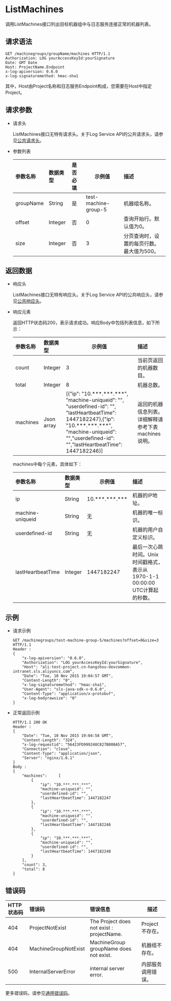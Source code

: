 # ListMachines

调用ListMachines接口列出目标机器组中与日志服务连接正常的机器列表。

## 请求语法

```
GET /machinegroups/groupName/machines HTTP/1.1
Authorization: LOG yourAccessKeyId:yourSignature
Date: GMT Date
Host: ProjectName.Endpoint
x-log-apiversion: 0.6.0
x-log-signaturemethod: hmac-sha1
```

其中，Host由Project名称和日志服务Endpoint构成，您需要在Host中指定Project。

## 请求参数

-   请求头

    ListMachines接口无特有请求头。关于Log Service API的公共请求头，请参见[公共请求头](/cn.zh-CN/开发指南/API参考/公共请求头.md)。

-   参数列表

    |参数名称|数据类型|是否必填|示例值|描述|
    |:---|:---|:---|---|:-|
    |groupName|String|是|test-machine-group-5|机器组名称。|
    |offset|Integer|否|0|查询开始行。默认值为0。|
    |size|Integer|否|3|分页查询时，设置的每页行数。最大值为500。|


## 返回数据

-   响应头

    ListMachines接口无特有响应头。关于Log Service API的公共响应头，请参见[公共响应头](/cn.zh-CN/开发指南/API参考/公共响应头.md)。

-   响应元素

    返回HTTP状态码200，表示请求成功。响应Body中包括列表信息，如下所示：

    |参数名称|数据类型|示例值|描述|
    |:---|:---|---|:-|
    |count|Integer|3|当前页返回的机器数目。|
    |total|Integer|8|机器总数。|
    |machines|Json array|\[\{"ip": "10.\*\*\*.\*\*\*.\*\*\*", "machine-uniqueid": "", "userdefined-id": "", "lastHeartbeatTime": 1447182247\},\{"ip": "10.\*\*\*.\*\*\*.\*\*\*", "machine-uniqueid": "","userdefined-id": "","lastHeartbeatTime": 1447182246\}\]|返回的机器信息列表。详细解释请参考下表machines说明。|

    machines中每个元素，具体如下：

    |参数名称|数据类型|示例值|描述|
    |:---|:---|---|:-|
    |ip|String|10.\*\*\*.\*\*\*.\*\*\*|机器的IP地址。|
    |machine-uniqueid|String|无|机器的唯一标识。|
    |userdefined-id|String|无|机器的用户自定义标识。|
    |lastHeartbeatTime|Integer|1447182247|最后一次心跳时间。Unix时间戳格式，表示从1970-1-1 00:00:00 UTC计算起的秒数。|


## 示例

-   请求示例

    ```
    GET /machinegroups/test-machine-group-5/machines?offset=0&size=3 HTTP/1.1
    Header :
    {
        "x-log-apiversion": "0.6.0",
        "Authorization": "LOG yourAccessKeyId:yourSignature",
        "Host": "ali-test-project.cn-hangzhou-devcommon-intranet.sls.aliyuncs.com",
        "Date": "Tue, 10 Nov 2015 19:04:57 GMT",
        "Content-Length": "0",
        "x-log-signaturemethod": "hmac-sha1",
        "User-Agent": "sls-java-sdk-v-0.6.0",
        "Content-Type": "application/x-protobuf",
        "x-log-bodyrawsize": "0"
    }
    ```

-   正常返回示例

    ```
    HTTP/1.1 200 OK
    Header :
    {
        "Date": "Tue, 10 Nov 2015 19:04:58 GMT",
        "Content-Length": "324",
        "x-log-requestid": "56423FD999248C827B000A57",
        "Connection": "close",
        "Content-Type": "application/json",
        "Server": "nginx/1.6.1"
    }
    Body :
    {
        "machines":     [
            {
                "ip": "10.***.***.***",
                "machine-uniqueid": "",
                "userdefined-id": "",
                "lastHeartbeatTime": 1447182247
            },
            {
                "ip": "10.***.***.***",
                "machine-uniqueid": "",
                "userdefined-id": "",
                "lastHeartbeatTime": 1447182246
            },
            {
                "ip": "10.***.***.***",
                "machine-uniqueid": "",
                "userdefined-id": "",
                "lastHeartbeatTime": 1447182248
            }
        ],
        "count": 3,
        "total": 8
    }
    ```


## 错误码

|HTTP状态码|错误码|错误信息|描述|
|:------|:--|:---|--|
|404|ProjectNotExist|The Project does not exist : projectName.|Project不存在。|
|404|MachineGroupNotExist|MachineGroup groupName does not exist.|机器组不存在。|
|500|InternalServerError|internal server error.|内部服务调用错误。|

更多错误码，请参见[通用错误码](/cn.zh-CN/开发指南/API参考/通用错误码.md)。

